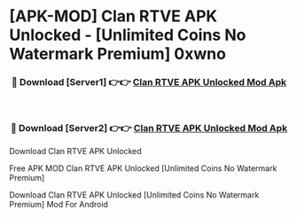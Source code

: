 # [APK-MOD] Clan RTVE APK Unlocked - [Unlimited Coins No Watermark Premium] 0xwno



<div align="center">
<h3>🔴 Download [Server1] 👉👉 <a href="https://momento.my/?title=Clan_RTVE_APK_Unlocked">Clan RTVE APK Unlocked Mod Apk</a></h3><br>

<h3>🔴 Download [Server2] 👉👉 <a href="https://momento.my/?title=Clan_RTVE_APK_Unlocked">Clan RTVE APK Unlocked Mod Apk</a></h3>
</div>



Download Clan RTVE APK Unlocked 

Free APK MOD Clan RTVE APK Unlocked [Unlimited Coins No Watermark Premium]

Download Clan RTVE APK Unlocked [Unlimited Coins No Watermark Premium] Mod For Android

